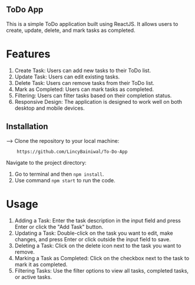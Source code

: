## ToDo App
This is a simple ToDo application built using ReactJS. It allows users to create, update, delete, and mark tasks as completed.

# Features
1. Create Task: Users can add new tasks to their ToDo list.
2. Update Task: Users can edit existing tasks.
3. Delete Task: Users can remove tasks from their ToDo list.
4. Mark as Completed: Users can mark tasks as completed.
4. Filtering: Users can filter tasks based on their completion status.
5. Responsive Design: The application is designed to work well on both desktop and mobile devices.

## Installation
--> Clone the repository to your local machine:

        https://github.com/LincyBainiwal/To-Do-App
    
Navigate to the project directory:
1. Go to terminal and then `npm install`.
2. Use command `npm start` to run the code.



# Usage
1. Adding a Task: Enter the task description in the input field and press Enter or click the "Add Task" button.
2. Updating a Task: Double-click on the task you want to edit, make changes, and press Enter or click outside the input field to save.
3. Deleting a Task: Click on the delete icon next to the task you want to remove.
4. Marking a Task as Completed: Click on the checkbox next to the task to mark it as completed.
5. Filtering Tasks: Use the filter options to view all tasks, completed tasks, or active tasks.
